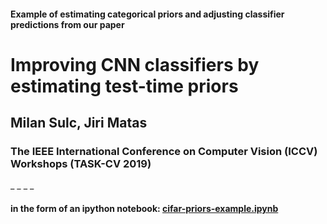 #### Example of estimating categorical priors and adjusting classifier predictions from our paper
# Improving CNN classifiers by estimating test-time priors
## Milan Sulc, Jiri Matas
### The IEEE International Conference on Computer Vision (ICCV) Workshops (TASK-CV 2019)

\_
\_
\_
\_
   
#### in the form of an ipython notebook: [cifar-priors-example.ipynb](https://github.com/sulc/priors-example/blob/master/cifar-priors-example.ipynb)
